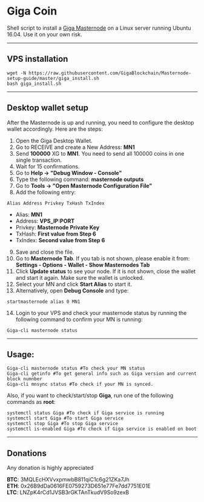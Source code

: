 # Giga Coin
Shell script to install a [Giga Masternode](https://bitcointalk.org/index.php?topic=4636001.new#new) on a Linux server running Ubuntu 16.04.
Use it on your own risk.
***

## VPS installation
```
wget -N https://raw.githubusercontent.com/GigaBlockchain/Masternode-setup-guide/master/giga_install.sh
bash giga_install.sh
```
***

## Desktop wallet setup

After the Masternode is up and running, you need to configure the desktop wallet accordingly. Here are the steps:
1. Open the Giga Desktop Wallet.
2. Go to RECEIVE and create a New Address: **MN1**
3. Send **100000** XG to **MN1**. You need to send all 100000 coins in one single transaction.
4. Wait for 15 confirmations.
5. Go to **Help -> "Debug Window - Console"**
6. Type the following command: **masternode outputs**
7. Go to  **Tools -> "Open Masternode Configuration File"**
8. Add the following entry:
```
Alias Address Privkey TxHash TxIndex
```
* Alias: **MN1**
* Address: **VPS_IP:PORT**
* Privkey: **Masternode Private Key**
* TxHash: **First value from Step 6**
* TxIndex:  **Second value from Step 6**
9. Save and close the file.
10. Go to **Masternode Tab**. If you tab is not shown, please enable it from: **Settings - Options - Wallet - Show Masternodes Tab**
11. Click **Update status** to see your node. If it is not shown, close the wallet and start it again. Make sure the wallet is unlocked.
12. Select your MN and click **Start Alias** to start it.
13. Alternatively, open **Debug Console** and type:
```
startmasternode alias 0 MN1
```
14. Login to your VPS and check your masternode status by running the following command to confirm your MN is running:
```
Giga-cli masternode status
```
***

## Usage:
```
Giga-cli masternode status #To check your MN status
Giga-cli getinfo #To get general info such as Giga version and current block numnber
Giga-cli mnsync status #To check if your MN is synced.
```
Also, if you want to check/start/stop **Giga**, run one of the following commands as **root**:

```
systemctl status Giga #To check if Giga service is running
systemctl start Giga #To start Giga service
systemctl stop Giga #To stop Giga service
systemctl is-enabled Giga #To check if Giga service is enabled on boot
```
***

## Donations
Any donation is highly appreciated

**BTC**: 3MQLEcHXVvxpmwbB811qiC1c6g21ZKa7Jh  
**ETH**: 0x26B9dDa0616FE0759273D651e77Fe7dd7751E01E  
**LTC**: LNZpK4rCd1JVSB3rGKTAnTkudV9So9zexB  
